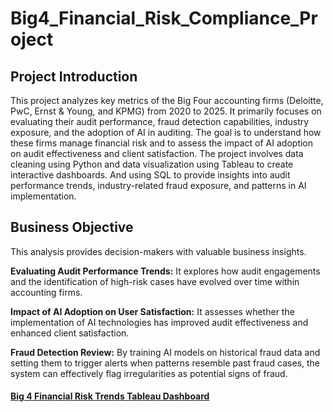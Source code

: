 # Big4_Financial_Risk_Compliance_Project

## Project Introduction
This project analyzes key metrics of the Big Four accounting firms (Deloitte, PwC, Ernst & Young, and KPMG) from 2020 to 2025. 
It primarily focuses on evaluating their audit performance, fraud detection capabilities, industry exposure, and the adoption of AI in auditing. 
The goal is to understand how these firms manage financial risk and to assess the impact of AI adoption on audit effectiveness and client satisfaction. 
The project involves data cleaning using Python and data visualization using Tableau to create interactive dashboards. 
And using SQL to provide insights into audit performance trends, industry-related fraud exposure, and patterns in AI implementation.

## Business Objective
This analysis provides decision-makers with valuable business insights.

**Evaluating Audit Performance Trends:** 
It explores how audit engagements and the identification of high-risk cases have evolved over time within accounting firms.  

**Impact of AI Adoption on User Satisfaction:** 
It assesses whether the implementation of AI technologies has improved audit effectiveness and enhanced client satisfaction.  

**Fraud Detection Review:** 
By training AI models on historical fraud data and setting them to trigger alerts when patterns resemble past fraud cases, 
the system can effectively flag irregularities as potential signs of fraud.

#### **[Big 4 Financial Risk Trends Tableau Dashboard](https://public.tableau.com/app/profile/debbie.chen5726/viz/Big4FinancialRiskInsights/Dashboard1)**
